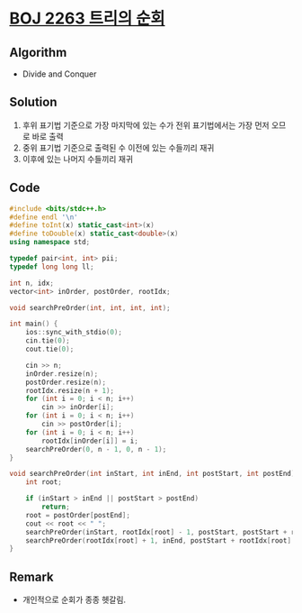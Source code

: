 # [BOJ 2263 트리의 순회](https://www.acmicpc.net/problem/2263)

## Algorithm
* Divide and Conquer

## Solution
1. 후위 표기법 기준으로 가장 마지막에 있는 수가 전위 표기법에서는 가장 먼저 오므로 바로 출력
2. 중위 표기법 기준으로 출력된 수 이전에 있는 수들끼리 재귀
3. 이후에 있는 나머지 수들끼리 재귀

## Code
```cpp
#include <bits/stdc++.h>
#define endl '\n'
#define toInt(x) static_cast<int>(x)
#define toDouble(x) static_cast<double>(x)
using namespace std;

typedef pair<int, int> pii;
typedef long long ll;

int n, idx;
vector<int> inOrder, postOrder, rootIdx;

void searchPreOrder(int, int, int, int);

int main() {
	ios::sync_with_stdio(0);
	cin.tie(0);
	cout.tie(0);

	cin >> n;
	inOrder.resize(n);
	postOrder.resize(n);
	rootIdx.resize(n + 1);
	for (int i = 0; i < n; i++)
		cin >> inOrder[i];
	for (int i = 0; i < n; i++)
		cin >> postOrder[i];
	for (int i = 0; i < n; i++)
		rootIdx[inOrder[i]] = i;
	searchPreOrder(0, n - 1, 0, n - 1);
}

void searchPreOrder(int inStart, int inEnd, int postStart, int postEnd) {
	int root;

	if (inStart > inEnd || postStart > postEnd)
		return;
	root = postOrder[postEnd];
	cout << root << " ";
	searchPreOrder(inStart, rootIdx[root] - 1, postStart, postStart + rootIdx[root] - inStart - 1);
	searchPreOrder(rootIdx[root] + 1, inEnd, postStart + rootIdx[root] - inStart, postEnd - 1);
}
```

## Remark
* 개인적으로 순회가 종종 헷갈림.